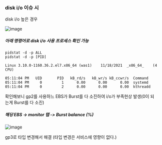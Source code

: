 ### disk i/o 이슈 시

disk i/o 높은 경우

![image](https://user-images.githubusercontent.com/38831314/142376103-d7707220-2f5c-4868-879b-0f2afd7d0598.png)

##### 아래 명령어로 disk i/o 사용 프로세스 확인 가능

```
pidstat -d -p ALL
pidstat -d -p [PID]
```

```
Linux 3.10.0-1160.36.2.el7.x86_64 (was1) 	11/18/2021 	_x86_64_	(4 CPU)

05:11:04 PM   UID       PID   kB_rd/s   kB_wr/s kB_ccwr/s  Command
05:11:04 PM     0         1      0.00      0.00      0.00  systemd
05:11:04 PM     0         2      0.00      0.00      0.00  kthreadd
```

확인해보니 gp2를 사용하느 EBS가 Burst를 다 소진하여 i/o가 부족현상 발생(0이 되는게 Burst를 다 소진)

##### 해당 EBS -> monitor 탭 -> Burst balance (%)

![image](https://user-images.githubusercontent.com/38831314/142376649-962ffced-2708-45aa-be8e-7323433040c0.png)

gp3로 타입 변경해서 해결 (타입 변경은 서비스에 영향이 없다.)
